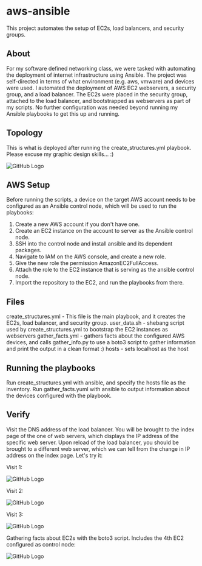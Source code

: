 # aws-ansible
This project automates the setup of EC2s, load balancers, and security groups.

## About

For my software defined networking class, we were tasked with automating the deployment of internet infrastructure using Ansible. The project was self-directed in terms of what environment (e.g. aws, vmware) and devices were used. I automated the deployment of AWS EC2 webservers, a security group, and a load balancer. The EC2s were placed in the security group, attached to the load balancer, and bootstrapped as webservers as part of my scripts. No further configuration was needed beyond running my Ansible playbooks to get this up and running.

## Topology

This is what is deployed after running the create_structures.yml playbook. Please excuse my graphic design skills... :)

![GitHub Logo](https://i.imgur.com/gchQMb2.png)

## AWS Setup

Before running the scripts, a device on the target AWS account needs to be configured as an Ansible control node, which will be used to run the playbooks:
1.	Create a new AWS account if  you don't have one.
2.	Create an EC2 instance on the account to server as the Ansible control node.
3.	SSH into the control node and install ansible and its dependent packages.
4.	Navigate to IAM on the AWS console, and create a new role.
5.	Give the new role the permission AmazonEC2FullAccess.
6.	Attach the role to the EC2 instance that is serving as the ansible control node.
7.	Import the repository to the EC2, and run the playbooks from there.

## Files

create_structures.yml - This file is the main playbook, and it creates the EC2s, load balancer, and security group.
user_data.sh - shebang script used by create_structures.yml to bootstrap the EC2 instances as webservers
gather_facts.yml - gathers facts about the configured AWS devices, and calls gather_info.py to use a boto3 script to gather information and print the output in a clean format :)
hosts - sets localhost as the host

## Running the playbooks

Run create_structures.yml with ansible, and specify the hosts file as the inventory.
Run gather_facts.yuml with ansible to output information about the devices configured with the playbook.

## Verify

Visit the DNS address of the load balancer. You will be brought to the index page of the one of web servers, which displays the IP address of the specific web server. Upon reload of the load balancer, you should be brought to a different web server, which we can tell from the change in IP address on the index page. Let's try it:

Visit 1:

![GitHub Logo](https://i.imgur.com/bmDr7Dn.png)

Visit 2:

![GitHub Logo](https://i.imgur.com/Fexl1Na.png)

Visit 3:

![GitHub Logo](https://i.imgur.com/ROBuA0g.png)

Gathering facts about EC2s with the boto3 script. Includes the 4th EC2 configured as control node:

![GitHub Logo](https://i.imgur.com/smf3eEq.png)


